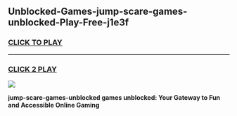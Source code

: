 
## Unblocked-Games-jump-scare-games-unblocked-Play-Free-j1e3f
<h3>
<a href="https://premium76.site?title=jump-scare-games-unblocked&ref=09A">CLICK TO PLAY</a></h3>
<hr>

<h3>
<a href="https://premium76.site?title=jump-scare-games-unblocked&ref=09A">CLICK 2 PLAY</a>
  
</h3>

<a href="https://premium76.site?title=jump-scare-games-unblocked&ref=09A"><img src="https://clearcache.store/games.png"></a>


**jump-scare-games-unblocked games unblocked: Your Gateway to Fun and Accessible Online Gaming**
